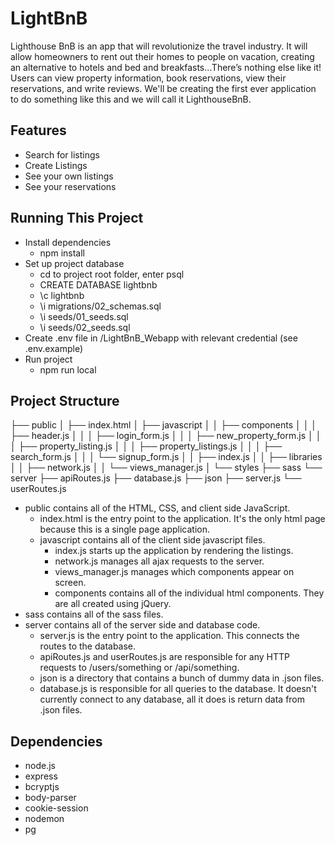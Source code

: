 # LightBnB
Lighthouse BnB is an app that will revolutionize the travel industry. It will allow homeowners to rent out their homes to people on vacation, creating an alternative to hotels and bed and breakfasts...There’s nothing else like it! Users can view property information, book reservations, view their reservations, and write reviews. We'll be creating the first ever application to do something like this and we will call it LighthouseBnB.

## Features
* Search for listings
* Create Listings
* See your own listings
* See your reservations

## Running This Project
* Install dependencies
  * npm install
* Set up project database
  * cd to project root folder, enter psql
  * CREATE DATABASE lightbnb
  * \c lightbnb
  * \i migrations/02_schemas.sql
  * \i seeds/01_seeds.sql
  * \i seeds/02_seeds.sql
* Create .env file in /LightBnB_Webapp with relevant credential (see .env.example)
* Run project
  * npm run local

## Project Structure
├── public
│   ├── index.html
│   ├── javascript
│   │   ├── components
│   │   │   ├── header.js
│   │   │   ├── login_form.js
│   │   │   ├── new_property_form.js
│   │   │   ├── property_listing.js
│   │   │   ├── property_listings.js
│   │   │   ├── search_form.js
│   │   │   └── signup_form.js
│   │   ├── index.js
│   │   ├── libraries
│   │   ├── network.js
│   │   └── views_manager.js
│   └── styles
├── sass
└── server
  ├── apiRoutes.js
  ├── database.js
  ├── json
  ├── server.js
  └── userRoutes.js
* public contains all of the HTML, CSS, and client side JavaScript.
  * index.html is the entry point to the application. It's the only html page because this is a single page application.
  * javascript contains all of the client side javascript files.
    * index.js starts up the application by rendering the listings.
    * network.js manages all ajax requests to the server.
    * views_manager.js manages which components appear on screen.
    * components contains all of the individual html components. They are all created using jQuery.
* sass contains all of the sass files.
* server contains all of the server side and database code.
  * server.js is the entry point to the application. This connects the routes to the database.
  * apiRoutes.js and userRoutes.js are responsible for any HTTP requests to /users/something or /api/something.
  * json is a directory that contains a bunch of dummy data in .json files.
  * database.js is responsible for all queries to the database. It doesn't currently connect to any database, all it does is return data from .json files.


## Dependencies
* node.js
* express
* bcryptjs
* body-parser
* cookie-session
* nodemon
* pg